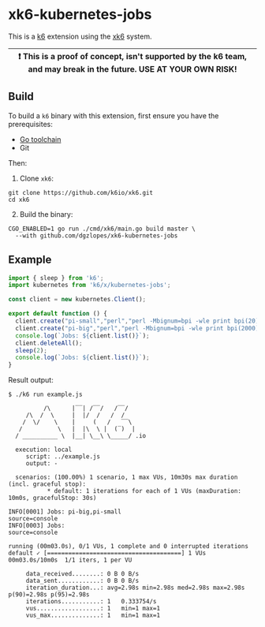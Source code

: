 # xk6-kubernetes-jobs

This is a [k6](https://github.com/loadimpact/k6) extension using the [xk6](https://github.com/k6io/xk6) system.

| :exclamation: This is a proof of concept, isn't supported by the k6 team, and may break in the future. USE AT YOUR OWN RISK! |
|------|

## Build

To build a `k6` binary with this extension, first ensure you have the prerequisites:

- [Go toolchain](https://go101.org/article/go-toolchain.html)
- Git

Then:

1. Clone `xk6`:
  ```shell
  git clone https://github.com/k6io/xk6.git
  cd xk6
  ```

2. Build the binary:
  ```shell
  CGO_ENABLED=1 go run ./cmd/xk6/main.go build master \
    --with github.com/dgzlopes/xk6-kubernetes-jobs
  ```

## Example

```javascript
import { sleep } from 'k6';
import kubernetes from 'k6/x/kubernetes-jobs';

const client = new kubernetes.Client();

export default function () {
  client.create("pi-small","perl","perl -Mbignum=bpi -wle print bpi(20)")
  client.create("pi-big","perl","perl -Mbignum=bpi -wle print bpi(2000)")
  console.log(`Jobs: ${client.list()}`);
  client.deleteAll();
  sleep(2);
  console.log(`Jobs: ${client.list()}`);
}
```

Result output:

```
$ ./k6 run example.js

          /\      |‾‾| /‾‾/   /‾‾/   
     /\  /  \     |  |/  /   /  /    
    /  \/    \    |     (   /   ‾‾\  
   /          \   |  |\  \ |  (‾)  | 
  / __________ \  |__| \__\ \_____/ .io

  execution: local
     script: ../example.js
     output: -

  scenarios: (100.00%) 1 scenario, 1 max VUs, 10m30s max duration (incl. graceful stop):
           * default: 1 iterations for each of 1 VUs (maxDuration: 10m0s, gracefulStop: 30s)

INFO[0001] Jobs: pi-big,pi-small                         source=console
INFO[0003] Jobs:                                         source=console

running (00m03.0s), 0/1 VUs, 1 complete and 0 interrupted iterations
default ✓ [======================================] 1 VUs  00m03.0s/10m0s  1/1 iters, 1 per VU

     data_received........: 0 B 0 B/s
     data_sent............: 0 B 0 B/s
     iteration_duration...: avg=2.98s min=2.98s med=2.98s max=2.98s p(90)=2.98s p(95)=2.98s
     iterations...........: 1   0.333754/s
     vus..................: 1   min=1 max=1
     vus_max..............: 1   min=1 max=1
```
